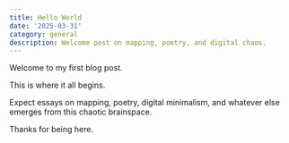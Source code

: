 ```yaml
---
title: Hello World
date: '2025-03-31'
category: general
description: Welcome post on mapping, poetry, and digital chaos.
---
```


Welcome to my first blog post.

This is where it all begins.

Expect essays on mapping, poetry, digital minimalism, and whatever else emerges from this chaotic brainspace.

Thanks for being here.